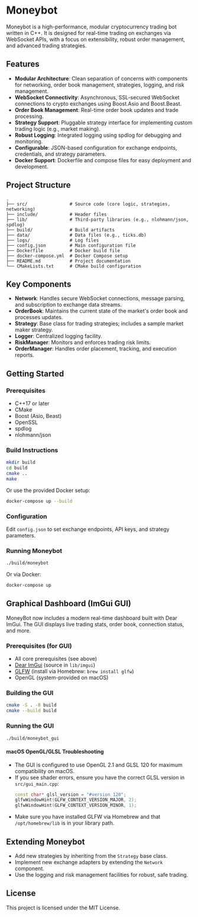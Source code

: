 # Moneybot

Moneybot is a high-performance, modular cryptocurrency trading bot written in C++. It is designed for real-time trading on exchanges via WebSocket APIs, with a focus on extensibility, robust order management, and advanced trading strategies.

## Features

- **Modular Architecture**: Clean separation of concerns with components for networking, order book management, strategies, logging, and risk management.
- **WebSocket Connectivity**: Asynchronous, SSL-secured WebSocket connections to crypto exchanges using Boost.Asio and Boost.Beast.
- **Order Book Management**: Real-time order book updates and trade processing.
- **Strategy Support**: Pluggable strategy interface for implementing custom trading logic (e.g., market making).
- **Robust Logging**: Integrated logging using spdlog for debugging and monitoring.
- **Configurable**: JSON-based configuration for exchange endpoints, credentials, and strategy parameters.
- **Docker Support**: Dockerfile and compose files for easy deployment and development.

## Project Structure

```
.
├── src/                # Source code (core logic, strategies, networking)
├── include/            # Header files
├── lib/                # Third-party libraries (e.g., nlohmann/json, spdlog)
├── build/              # Build artifacts
├── data/               # Data files (e.g., ticks.db)
├── logs/               # Log files
├── config.json         # Main configuration file
├── Dockerfile          # Docker build file
├── docker-compose.yml  # Docker Compose setup
├── README.md           # Project documentation
└── CMakeLists.txt      # CMake build configuration
```

## Key Components

- **Network**: Handles secure WebSocket connections, message parsing, and subscription to exchange data streams.
- **OrderBook**: Maintains the current state of the market's order book and processes updates.
- **Strategy**: Base class for trading strategies; includes a sample market maker strategy.
- **Logger**: Centralized logging facility.
- **RiskManager**: Monitors and enforces trading risk limits.
- **OrderManager**: Handles order placement, tracking, and execution reports.

## Getting Started

### Prerequisites

- C++17 or later
- CMake
- Boost (Asio, Beast)
- OpenSSL
- spdlog
- nlohmann/json

### Build Instructions

```sh
mkdir build
cd build
cmake ..
make
```

Or use the provided Docker setup:

```sh
docker-compose up --build
```

### Configuration

Edit `config.json` to set exchange endpoints, API keys, and strategy parameters.

### Running Moneybot

```sh
./build/moneybot
```

Or via Docker:

```sh
docker-compose up
```

## Graphical Dashboard (ImGui GUI)

MoneyBot now includes a modern real-time dashboard built with Dear ImGui. The GUI displays live trading stats, order book, connection status, and more.

### Prerequisites (for GUI)

- All core prerequisites (see above)
- [Dear ImGui](https://github.com/ocornut/imgui) (source in `lib/imgui`)
- [GLFW](https://www.glfw.org/) (install via Homebrew: `brew install glfw`)
- OpenGL (system-provided on macOS)

### Building the GUI

```sh
cmake -S . -B build
cmake --build build
```

### Running the GUI

```sh
./build/moneybot_gui
```

#### macOS OpenGL/GLSL Troubleshooting

- The GUI is configured to use OpenGL 2.1 and GLSL 120 for maximum compatibility on macOS.
- If you see shader errors, ensure you have the correct GLSL version in `src/gui_main.cpp`:
  ```cpp
  const char* glsl_version = "#version 120";
  glfwWindowHint(GLFW_CONTEXT_VERSION_MAJOR, 2);
  glfwWindowHint(GLFW_CONTEXT_VERSION_MINOR, 1);
  ```
- Make sure you have installed GLFW via Homebrew and that `/opt/homebrew/lib` is in your library path.

## Extending Moneybot

- Add new strategies by inheriting from the `Strategy` base class.
- Implement new exchange adapters by extending the `Network` component.
- Use the logging and risk management facilities for robust, safe trading.

## License

This project is licensed under the MIT License.